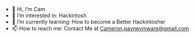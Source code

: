 - 👋 Hi, I’m Cam
- 👀 I’m interested in: Hackintosh
- 🌱 I’m currently learning: How to become a Better Hackintosher
- 📫 How to reach me: Contact Me at Cameron.paynevmware@gmail.com
